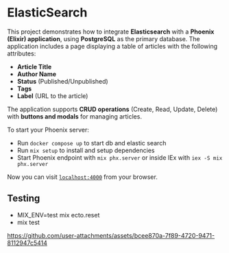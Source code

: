 # ElasticSearch

This project demonstrates how to integrate **Elasticsearch** with a **Phoenix (Elixir) application**, using **PostgreSQL** as the primary database. The application includes a page displaying a table of articles with the following attributes:

- **Article Title**
- **Author Name**
- **Status** (Published/Unpublished)
- **Tags**
- **Label** (URL to the article)

The application supports **CRUD operations** (Create, Read, Update, Delete) with **buttons and modals** for managing articles.

To start your Phoenix server:
  * Run `docker compose up` to start db and elastic search
  * Run `mix setup` to install and setup dependencies
  * Start Phoenix endpoint with `mix phx.server` or inside IEx with `iex -S mix phx.server`

Now you can visit [`localhost:4000`](http://localhost:4000) from your browser.


##  Testing

  * MIX_ENV=test mix ecto.reset
  * mix test

  https://github.com/user-attachments/assets/bcee870a-7f89-4720-9471-8112947c5414
